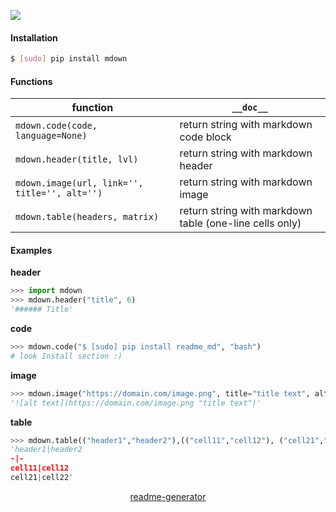 <!--
https://pypi.org/project/readme-generator/
-->

[![](https://img.shields.io/pypi/pyversions/mdown.svg?longCache=True)](https://pypi.org/project/mdown/)

#### Installation
```bash
$ [sudo] pip install mdown
```

#### Functions
function|`__doc__`
-|-
`mdown.code(code, language=None)` |return string with markdown code block
`mdown.header(title, lvl)` |return string with markdown header
`mdown.image(url, link='', title='', alt='')` |return string with markdown image
`mdown.table(headers, matrix)` |return string with markdown table (one-line cells only)

#### Examples
**header**
```python
>>> import mdown
>>> mdown.header("title", 6)
'###### Title'
```
**code**
```python
>>> mdown.code("$ [sudo] pip install readme_md", "bash")
# look Install section :)
```

**image**
```python
>>> mdown.image("https://domain.com/image.png", title="title text", alt="alt text")
'![alt text](https://domain.com/image.png "title text")'
```

**table**
```python
>>> mdown.table(("header1","header2"),(("cell11","cell12"), ("cell21","cell22")))
'header1|header2
-|-
cell11|cell12
cell21|cell22'
```

<p align="center">
    <a href="https://pypi.org/project/readme-generator/">readme-generator</a>
</p>